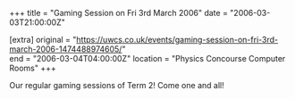 +++
title = "Gaming Session on Fri 3rd March 2006"
date = "2006-03-03T21:00:00Z"

[extra]
original = "https://uwcs.co.uk/events/gaming-session-on-fri-3rd-march-2006-1474488974605/"    
end = "2006-03-04T04:00:00Z"
location = "Physics Concourse Computer Rooms"
+++

Our regular gaming sessions of Term 2\! Come one and all\!

